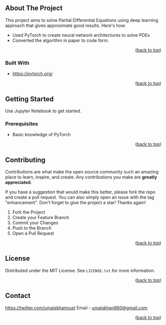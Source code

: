 <!-- ABOUT THE PROJECT -->
## About The Project

This project aims to solve Partial Differential Equations using deep learning approach that gives approximate good results.
Here's how:
* Used PyTorch to create neural network architectures to solve PDEs
* Converted the algorithm in paper to code form.

<p align="right">(<a href="#readme-top">back to top</a>)</p>



### Built With

* https://pytorch.org/

<p align="right">(<a href="#readme-top">back to top</a>)</p>



<!-- GETTING STARTED -->
## Getting Started

Use Jupyter Notebook to get started.
### Prerequisites

* Basic knowledge of PyTorch 

<p align="right">(<a href="#readme-top">back to top</a>)</p>


<!-- CONTRIBUTING -->
## Contributing

Contributions are what make the open source community such an amazing place to learn, inspire, and create. Any contributions you make are **greatly appreciated**.

If you have a suggestion that would make this better, please fork the repo and create a pull request. You can also simply open an issue with the tag "enhancement".
Don't forget to give the project a star! Thanks again!

1. Fork the Project
2. Create your Feature Branch 
3. Commit your Changes 
4. Push to the Branch 
5. Open a Pull Request

<p align="right">(<a href="#readme-top">back to top</a>)</p>

<!-- LICENSE -->
## License

Distributed under the MIT License. See `LICENSE.txt` for more information.

<p align="right">(<a href="#readme-top">back to top</a>)</p>


<!-- CONTACT -->
## Contact

https://twitter.com/umaiskhannust
Email - umaiskhan660@gmail.com

<p align="right">(<a href="#readme-top">back to top</a>)</p>



